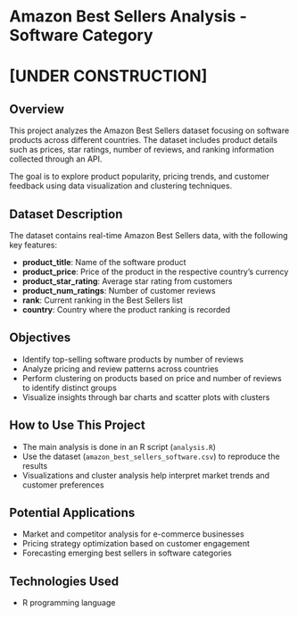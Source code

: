 # Amazon Best Sellers Analysis - Software Category 
# [UNDER CONSTRUCTION]

## Overview

This project analyzes the Amazon Best Sellers dataset focusing on software products across different countries. The dataset includes product details such as prices, star ratings, number of reviews, and ranking information collected through an API.

The goal is to explore product popularity, pricing trends, and customer feedback using data visualization and clustering techniques.

## Dataset Description

The dataset contains real-time Amazon Best Sellers data, with the following key features:

- **product_title**: Name of the software product  
- **product_price**: Price of the product in the respective country’s currency  
- **product_star_rating**: Average star rating from customers  
- **product_num_ratings**: Number of customer reviews  
- **rank**: Current ranking in the Best Sellers list  
- **country**: Country where the product ranking is recorded  

## Objectives

- Identify top-selling software products by number of reviews  
- Analyze pricing and review patterns across countries  
- Perform clustering on products based on price and number of reviews to identify distinct groups  
- Visualize insights through bar charts and scatter plots with clusters

## How to Use This Project

- The main analysis is done in an R script (`analysis.R`)  
- Use the dataset (`amazon_best_sellers_software.csv`) to reproduce the results  
- Visualizations and cluster analysis help interpret market trends and customer preferences

## Potential Applications

- Market and competitor analysis for e-commerce businesses  
- Pricing strategy optimization based on customer engagement  
- Forecasting emerging best sellers in software categories

## Technologies Used

- R programming language  

